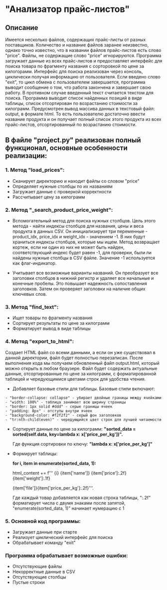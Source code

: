 # **"Анализатор прайс-листов"**

## **Описание**

Имеется несколько файлов, содержащих прайс-листы от разных поставщиков. Количество и название файлов заранее неизвестно, однако точно известно, что в названии файлов прайс-листов есть слово "price". Файлы, не содержащие слово "price" игнорируются.
Программа загружает данные из всех прайс-листов и предоставляет интерфейс для поиска товара по фрагменту названия с сорторовкой по цене за килогорамм. Интерфейс для поиска реализован через консоль, циклически получая информацию от пользователя.
Если введено слово "exit", то цикл обмена с пользователем завершается, программа выводит сообщение о том, что работа закончена и завершает свою работу. В противном случае введенный текст считается текстом для поиска. Программа выводит список найденных позиций в виде таблицы, список отсортирован по возрастанию стоимости за килограмм.
Предусмотрен вывод массива данных в текстовый файл: output, в формате html.
То есть пользователю достаточно ввести название продукта и он получает полный список этого продукта из всех прайс-листов, отсортированный по возрастанию стоимости.

## **В файле "project.py" реализован полный функционал, основные особенности реализации:**

### **1. Метод "load_prices":**
   - Сканирует директорию и находит файлы со словом "price"
   - Определяет нужные столбцы по их названиям
   - Загружает данные с проверкой корректности
   - Рассчитывает цену за килограмм

### **2. Метод "_search_product_price_weight":**
   - Вспомогательный метод для поиска нужных столбцов. Цель этого метода - найти индексы столбцов для названия,
     цены и веса продукта в данных CSV. Он инициализирует три переменные - product_idx, price_idx и weight_idx - значением -1.
     В них будут храниться индексы столбцов, которые мы ищем. Метод возвращает кортеж, если ни один из них не может быть найден,
     соответствующий индекс будет равен -1, для проверки, были ли найдены нужные столбцы в CSV файле.
     Значение -1 используется как флаг-индикатор.

   - Учитывает все возможные варианты названий. Он преобразует все заголовки столбцов в нижний регистр и удаляет все начальные
     и конечные пробелы. Это повышает надежность сопоставления заголовков. Затем он проверяет заголовки на наличие общих ключевых слов.
     
### **3. Метод "find_text":**
   - Ищет товары по фрагменту названия
   - Сортирует результаты по цене за килограмм
   - Форматирует вывод в виде таблицы

### **4. Метод "export_to_html":**

Создает HTML файл со всеми данными, а если он уже существовал в данной директории, файл будет полностью перезаписан.
После выполнения кода мы получаем обновленный файл output.html, который можно открыть в любом браузере.
Файл будет содержать актуальные данные, отсортированные по цене за килограмм,
с форматированной таблицей и чередующимися цветами строк для удобства чтения.
   - Добавляет базовые стили для таблицы. Базовые стили включают:
     
    - "border-collapse: collapse" - убирает двойные границы между ячейками
    - "width: 100%" - таблица занимает всю ширину страницы
    - "border: 1px solid #ddd" - серые границы ячеек
    - "padding: 8px" - отступы внутри ячеек
    - "background-color: #f2f2f2" - серый фон заголовков
    - "tr:nth-child(even)" - чередующийся цвет строк для лучшей читаемости
    
   - Сортирует данные по цене за килограмм: **"sorted_data = sorted(self.data, key=lambda x: x['price_per_kg'])".**
     
     Где функция сортировки по ключу: **"lambda x: x['price_per_kg']"**
    
   - Формирует таблицы:
     
     **for i, item in enumerate(sorted_data, 1):**
     
     html_content += f'''<tr> <td>{i}</td> <td>{item['name']}</td> <td>{item['price']:.2f}</td> <td>{item['weight']:.1f}
     </td> <td>{item['file']}</td><td>{item['price_per_kg']:.2f}</td></tr>'''.
     
     Где каждый товар добавляется как новая строка таблицы, ":.2f" форматирует числа с двумя знаками после запятой,
     "enumerate(sorted_data, 1)" начинает нумерацию с 1
     

### **5. Основной код программы:**
   - Загружает данные при старте
   - Реализует циклический интерфейс для поиска
   - Обрабатывает команду "exit"

### **Программа обрабатывает возможные ошибки:**
- Отсутствующие файлы
- Некорректные данные в CSV
- Отсутствующие столбцы
- Пустые строки

